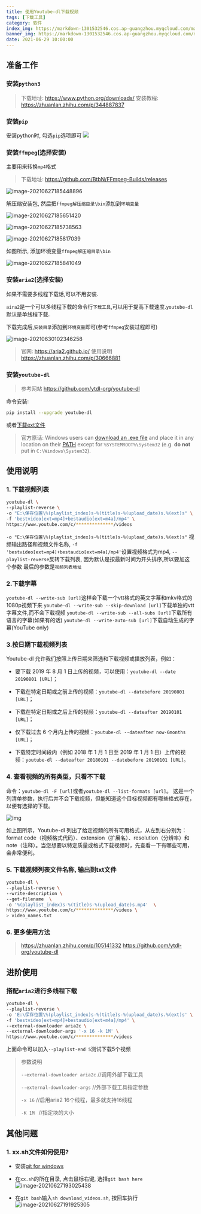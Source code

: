 ```yaml
---
title: 使用Youtube-dl下载视频
tags: [下载工具]
category: 软件
index_img: https://markdown-1301532546.cos.ap-guangzhou.myqcloud.com/markdown/pexels-freestocksorg-34407.jpg
banner_img: https://markdown-1301532546.cos.ap-guangzhou.myqcloud.com/markdown/pexels-freestocksorg-34407.jpg
date: 2021-06-29 10:00:00
---
```



## 准备工作

### 安装`python3` 

   >  下载地址: https://www.python.org/downloads/
   >  安装教程: https://zhuanlan.zhihu.com/p/344887837

###  安装`pip`

安装python时, 勾选`pip`选项即可
![](https://markdown-1301532546.cos.ap-guangzhou.myqcloud.com/markdown/11.png)

### 安装`ffmpeg`(选择安装)

主要用来转换`mp4`格式

   > 下载地址: https://github.com/BtbN/FFmpeg-Builds/releases

   ![image-20210627185448896](https://markdown-1301532546.cos.ap-guangzhou.myqcloud.com/markdown/image-20210627185448896.png)

   解压缩安装包, 然后把`ffmpeg解压缩目录\bin`添加到`环境变量`

   ![image-20210627185651420](https://markdown-1301532546.cos.ap-guangzhou.myqcloud.com/markdown/image-20210627185651420.png)

   ![image-20210627185738563](https://markdown-1301532546.cos.ap-guangzhou.myqcloud.com/markdown/image-20210627185738563.png)

   ![image-20210627185817039](https://markdown-1301532546.cos.ap-guangzhou.myqcloud.com/markdown/image-20210627185817039.png)

   如图所示, 添加环境变量`ffmpeg解压缩目录\bin`

   ![image-20210627185841049](https://markdown-1301532546.cos.ap-guangzhou.myqcloud.com/markdown/image-20210627185841049.png)

### 安装`aria2`(选择安装)

如果不需要多线程下载话,可以不用安装.

`aira2`是一个可以多线程下载的命令行`下载工具`,可以用于提高下载速度.`youtube-dl`默认是单线程下载.

下载完成后,`安装目录`添加到`环境变量`即可(参考`ffmpeg`安装过程即可)

![image-20210630102346258](https://markdown-1301532546.cos.ap-guangzhou.myqcloud.com/markdown/image-20210630102346258.png)

> 官网: https://aria2.github.io/
> 使用说明 https://zhuanlan.zhihu.com/p/30666881

### 安装`youtube-dl`

> 参考网站 https://github.com/ytdl-org/youtube-dl

命令安装:

```bash
pip install --upgrade youtube-dl
```

或者[下载ext文件](https://yt-dl.org/latest/youtube-dl.exe)
 > 官方原话:
 > Windows users can [download  an .exe file](https://yt-dl.org/latest/youtube-dl.exe) and place it in any location on their [PATH](https://en.wikipedia.org/wiki/PATH_(variable)) except for `%SYSTEMROOT%\System32` (e.g. **do not** put in `C:\Windows\System32`).

## 使用说明

### 1. 下载视频列表

```bash
youtube-dl \
--playlist-reverse \
-o "E:\保存位置\%(playlist_index)s-%(title)s-%(upload_date)s.%(ext)s" \
-f 'bestvideo[ext=mp4]+bestaudio[ext=m4a]/mp4' \
https://www.youtube.com/c/**************/videos
```
`-o "E:\保存位置\%(playlist_index)s-%(title)s-%(upload_date)s.%(ext)s"` 视频输出路径和视频文件名称,
`-f 'bestvideo[ext=mp4]+bestaudio[ext=m4a]/mp4'`设置视频格式为mp4,
`--playlist-reverse`反转下载列表, 因为默认是按最新时间为开头排序,所以要加这个参数
最后的参数是`视频列表地址`

### 2.下载字幕

`youtube-dl --write-sub [url]`这样会下载一个vtt格式的英文字幕和mkv格式的1080p视频下来
`youtube-dl --write-sub --skip-download [url]`下载单独的vtt字幕文件,而不会下载视频
`youtube-dl --write-sub --all-subs [url]`下载所有语言的字幕(如果有的话)
`youtube-dl --write-auto-sub [url]`下载自动生成的字幕(YouTube only)

### 3.按日期下载视频列表

Youtube-dl 允许我们按照上传日期来筛选和下载视频或播放列表，例如：

- 要下载 2019 年 8 月 1 日上传的视频，可以使用：`youtube-dl --date 20190801 [URL]`；

- 下载在特定日期或之前上传的视频：`youtube-dl --datebefore 20190801 [URL]`；

- 下载在特定日期或之后上传的视频：`youtube-dl --dateafter 20190101 [URL]`；

- 仅下载过去 6 个月内上传的视频：`youtube-dl --dateafter now-6months [URL]`；

- 下载特定时间段内（例如 2018 年 1 月 1 日至 2019 年 1 月 1 日）上传的视频：`youtube-dl --dateafter 20180101 --datebefore 20190101 [URL]`。

### 4. 查看视频的所有类型，只看不下载

命令：`youtube-dl -F [url]`或者`youtube-dl --list-formats [url]`。
这是一个列清单参数，执行后并不会下载视频，但能知道这个目标视频都有哪些格式存在，以便有选择的下载。

  ![img](https://markdown-1301532546.cos.ap-guangzhou.myqcloud.com/markdown/v2-fbd29bcc7dc8c7e2b9ea393714b5f038_720w.jpg)

如上图所示，Youtube-dl 列出了给定视频的所有可用格式，从左到右分别为：format code（视频格式代码）、extension（扩展名）、resolution（分辨率）和 note（注释）。当您想要以特定质量或格式下载视频时，先查看一下有哪些可用，会非常便利。


### 5. 下载视频列表文件名称, 输出到txt文件
```bash
youtube-dl \
--playlist-reverse \
--write-description \
--get-filename  \
-o '%(playlist_index)s-%(title)s-%(upload_date)s.mp4'  \
https://www.youtube.com/c/**************/videos \
> video_names.txt
```

### 6. 更多使用方法

> 
>  https://zhuanlan.zhihu.com/p/105141332
>  https://github.com/ytdl-org/youtube-dl

## 进阶使用

### 搭配`aria2`进行多线程下载

```bash
youtube-dl \
--playlist-reverse \
-o 'E:\保存位置\%(playlist_index)s-%(title)s-%(upload_date)s.%(ext)s' \
-f 'bestvideo[ext=mp4]+bestaudio[ext=m4a]/mp4' \
--external-downloader aria2c \
--external-downloader-args '-x 16 -k 1M' \
https://www.youtube.com/c/**************/videos
```

上面命令可以加入`--playlist-end 5`测试下载5个视频

> 参数说明 
>
> `--external-downloader aria2c`  //调用外部下载工具
>
> `--external-downloader-args` //外部下载工具指定参数
>
> `-x 16` //启用aria2 16个线程，最多就支持16线程
>
> `-K 1M ` //指定块的大小


## 其他问题

### 1. xx.sh文件如何使用?


- 安装[git for windows](https://gitforwindows.org/)

- 在`xx.sh`的所在目录, 点击鼠标右键, 选择`git bash here` 
 ![image-20210627193025438](https://markdown-1301532546.cos.ap-guangzhou.myqcloud.com/markdown/image-20210627193025438.png)

- 在`git bash`输入`sh download_videos.sh`,  按回车执行
  ![image-20210627191925305](https://markdown-1301532546.cos.ap-guangzhou.myqcloud.com/markdown/image-20210627191925305.png)

  
